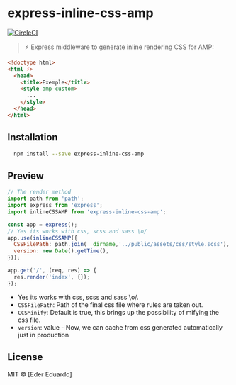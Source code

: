 
# express-inline-css-amp
[![CircleCI](https://circleci.com/gh/eder/express-inline-css-amp/tree/master.svg?style=svg&circle-token=4bbaf0984d2072700bf57071ee2379bc2851d1be)](https://circleci.com/gh/eder/express-inline-css-amp/tree/master)
> :zap: Express middleware to generate inline rendering CSS for AMP:
```html
<!doctype html>
<html ⚡>
  <head>
    <title>Exemple</title>
    <style amp-custom>
      ...
    </style>
  </head>
</html>
```

## Installation

```sh
  npm install --save express-inline-css-amp
```

## Preview
```js
// The render method
import path from 'path';
import express from 'express';
import inlineCSSAMP from 'express-inline-css-amp';

const app = express();
// Yes its works with css, scss and sass \o/
app.use(inlineCSSAMP({
  CSSFilePath: path.join(__dirname,'../public/assets/css/style.scss'),
  version: new Date().getTime(),
}));

app.get('/', (req, res) => {
  res.render('index', {});
});

```
-  Yes its works with css, scss and sass \o/.
- `CSSFilePath`: Path of the final css file where rules are taken out.
- `CCSMinify`:  Default is true, this brings up the possibility of mifying the css file.
- `version`:  value - Now, we can cache from css generated automatically just in production 
## License

MIT © [Eder Eduardo]
